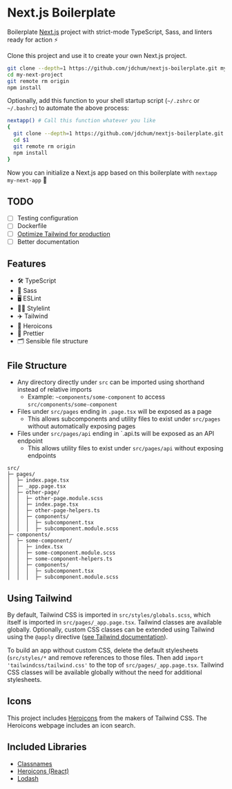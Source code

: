 # Next.js Boilerplate

Boilerplate [Next.js](https://nextjs.org) project with strict-mode TypeScript, Sass,
and linters ready for action ⚡️

Clone this project and use it to create your own Next.js project.

```bash
git clone --depth=1 https://github.com/jdchum/nextjs-boilerplate.git my-next-project
cd my-next-project
git remote rm origin
npm install
```

Optionally, add this function to your shell startup script (`~/.zshrc` or `~/.bashrc`) to automate the above process:

```bash
nextapp() # Call this function whatever you like
{
  git clone --depth=1 https://github.com/jdchum/nextjs-boilerplate.git $1
  cd $1
  git remote rm origin
  npm install
}
```

Now you can initialize a Next.js app based on this boilerplate with `nextapp my-next-app` 🚀

## TODO

- [ ] Testing configuration
- [ ] Dockerfile
- [ ] [Optimize Tailwind for production](https://tailwindcss.com/docs/optimizing-for-production)
- [ ] Better documentation

## Features

- 🛠 TypeScript
- 🎨 Sass
- 🖥 ESLint
- 👩‍🎨 Stylelint
- ✈️ Tailwind
- 🦸 Heroicons
- 💅 Prettier
- 🗂 Sensible file structure

## File Structure

- Any directory directly under `src` can be imported using shorthand instead of
relative imports
  - Example: `~components/some-component` to access `src/components/some-component`
- Files under `src/pages` ending in `.page.tsx` will be exposed as a page
  - This allows subcomponents and utility files to exist under `src/pages` without
    automatically exposing pages
- Files under `src/pages/api` ending in `.api.ts will be exposed as an API endpoint
  - This allows utility files to exist under `src/pages/api` without exposing endpoints

```text
src/
├─ pages/
│  ├─ index.page.tsx
│  ├─ _app.page.tsx
│  ├─ other-page/
│  │  ├─ other-page.module.scss
│  │  ├─ index.page.tsx
│  │  ├─ other-page-helpers.ts
│  │  ├─ components/
│  │  │  ├─ subcomponent.tsx
│  │  │  ├─ subcomponent.module.scss
├─ components/
│  ├─ some-component/
│  │  ├─ index.tsx
│  │  ├─ some-component.module.scss
│  │  ├─ some-component-helpers.ts
│  │  ├─ components/
│  │  │  ├─ subcomponent.tsx
│  │  │  ├─ subcomponent.module.scss

```

## Using Tailwind

By default, Tailwind CSS is imported in `src/styles/globals.scss`, which itself is imported in
`src/pages/_app.page.tsx`. Tailwind classes are available globally. Optionally, custom CSS classes
can be extended using Tailwind using the `@apply` directive ([see Tailwind documentation](https://tailwindcss.com/docs/functions-and-directives#apply)).

To build an app without custom CSS, delete the default stylesheets (`src/styles/*` and remove references to those files. Then add `import 'tailwindcss/tailwind.css'` to the top
of `src/pages/_app.page.tsx`. Tailwind CSS classes will be available globally without the need for additional
stylesheets.

## Icons

This project includes [Heroicons](https://heroicons.com/) from the makers of Tailwind CSS. The Heroicons webpage includes
an icon search.

## Included Libraries

- [Classnames](https://github.com/JedWatson/classnames#readme)
- [Heroicons (React)](https://github.com/tailwindlabs/heroicons#readme)
- [Lodash](https://lodash.com/)

